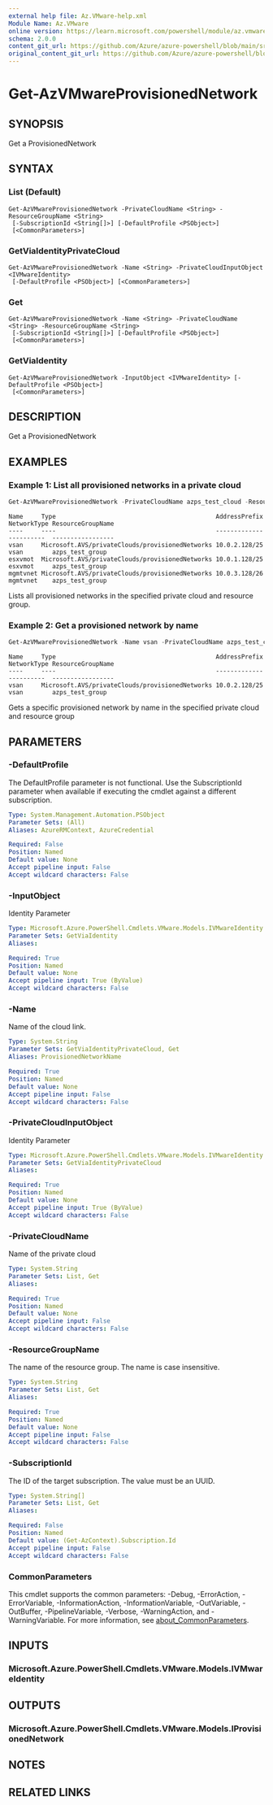 ```yaml
---
external help file: Az.VMware-help.xml
Module Name: Az.VMware
online version: https://learn.microsoft.com/powershell/module/az.vmware/get-azvmwareprovisionednetwork
schema: 2.0.0
content_git_url: https://github.com/Azure/azure-powershell/blob/main/src/VMware/VMware/help/Get-AzVMwareProvisionedNetwork.md
original_content_git_url: https://github.com/Azure/azure-powershell/blob/main/src/VMware/VMware/help/Get-AzVMwareProvisionedNetwork.md
---
```


# Get-AzVMwareProvisionedNetwork

## SYNOPSIS
Get a ProvisionedNetwork

## SYNTAX

### List (Default)
```
Get-AzVMwareProvisionedNetwork -PrivateCloudName <String> -ResourceGroupName <String>
 [-SubscriptionId <String[]>] [-DefaultProfile <PSObject>]
 [<CommonParameters>]
```

### GetViaIdentityPrivateCloud
```
Get-AzVMwareProvisionedNetwork -Name <String> -PrivateCloudInputObject <IVMwareIdentity>
 [-DefaultProfile <PSObject>] [<CommonParameters>]
```

### Get
```
Get-AzVMwareProvisionedNetwork -Name <String> -PrivateCloudName <String> -ResourceGroupName <String>
 [-SubscriptionId <String[]>] [-DefaultProfile <PSObject>]
 [<CommonParameters>]
```

### GetViaIdentity
```
Get-AzVMwareProvisionedNetwork -InputObject <IVMwareIdentity> [-DefaultProfile <PSObject>]
 [<CommonParameters>]
```

## DESCRIPTION
Get a ProvisionedNetwork

## EXAMPLES

### Example 1: List all provisioned networks in a private cloud
```powershell
Get-AzVMwareProvisionedNetwork -PrivateCloudName azps_test_cloud -ResourceGroupName azps_test_group
```

```output
Name     Type                                            AddressPrefix   NetworkType ResourceGroupName
----     ----                                            -------------   ----------  -----------------
vsan     Microsoft.AVS/privateClouds/provisionedNetworks 10.0.2.128/25   vsan        azps_test_group
esxvmot  Microsoft.AVS/privateClouds/provisionedNetworks 10.0.1.128/25   esxvmot     azps_test_group
mgmtvnet Microsoft.AVS/privateClouds/provisionedNetworks 10.0.3.128/26   mgmtvnet    azps_test_group
```

Lists all provisioned networks in the specified private cloud and resource group.

### Example 2:  Get a provisioned network by name
```powershell
Get-AzVMwareProvisionedNetwork -Name vsan -PrivateCloudName azps_test_cloud -ResourceGroupName azps_test_group
```

```output
Name     Type                                            AddressPrefix   NetworkType ResourceGroupName
----     ----                                            -------------   ----------  -----------------
vsan     Microsoft.AVS/privateClouds/provisionedNetworks 10.0.2.128/25   vsan        azps_test_group
```

Gets a specific provisioned network by name in the specified private cloud and resource group

## PARAMETERS

### -DefaultProfile
The DefaultProfile parameter is not functional.
Use the SubscriptionId parameter when available if executing the cmdlet against a different subscription.

```yaml
Type: System.Management.Automation.PSObject
Parameter Sets: (All)
Aliases: AzureRMContext, AzureCredential

Required: False
Position: Named
Default value: None
Accept pipeline input: False
Accept wildcard characters: False
```

### -InputObject
Identity Parameter

```yaml
Type: Microsoft.Azure.PowerShell.Cmdlets.VMware.Models.IVMwareIdentity
Parameter Sets: GetViaIdentity
Aliases:

Required: True
Position: Named
Default value: None
Accept pipeline input: True (ByValue)
Accept wildcard characters: False
```

### -Name
Name of the cloud link.

```yaml
Type: System.String
Parameter Sets: GetViaIdentityPrivateCloud, Get
Aliases: ProvisionedNetworkName

Required: True
Position: Named
Default value: None
Accept pipeline input: False
Accept wildcard characters: False
```

### -PrivateCloudInputObject
Identity Parameter

```yaml
Type: Microsoft.Azure.PowerShell.Cmdlets.VMware.Models.IVMwareIdentity
Parameter Sets: GetViaIdentityPrivateCloud
Aliases:

Required: True
Position: Named
Default value: None
Accept pipeline input: True (ByValue)
Accept wildcard characters: False
```

### -PrivateCloudName
Name of the private cloud

```yaml
Type: System.String
Parameter Sets: List, Get
Aliases:

Required: True
Position: Named
Default value: None
Accept pipeline input: False
Accept wildcard characters: False
```

### -ResourceGroupName
The name of the resource group.
The name is case insensitive.

```yaml
Type: System.String
Parameter Sets: List, Get
Aliases:

Required: True
Position: Named
Default value: None
Accept pipeline input: False
Accept wildcard characters: False
```

### -SubscriptionId
The ID of the target subscription.
The value must be an UUID.

```yaml
Type: System.String[]
Parameter Sets: List, Get
Aliases:

Required: False
Position: Named
Default value: (Get-AzContext).Subscription.Id
Accept pipeline input: False
Accept wildcard characters: False
```

### CommonParameters
This cmdlet supports the common parameters: -Debug, -ErrorAction, -ErrorVariable, -InformationAction, -InformationVariable, -OutVariable, -OutBuffer, -PipelineVariable, -Verbose, -WarningAction, and -WarningVariable. For more information, see [about_CommonParameters](http://go.microsoft.com/fwlink/?LinkID=113216).

## INPUTS

### Microsoft.Azure.PowerShell.Cmdlets.VMware.Models.IVMwareIdentity

## OUTPUTS

### Microsoft.Azure.PowerShell.Cmdlets.VMware.Models.IProvisionedNetwork

## NOTES

## RELATED LINKS
